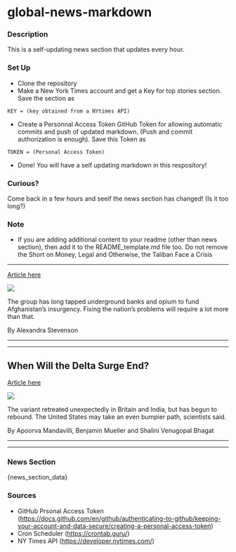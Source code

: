 # global-news-markdown

### Description 
This is a self-updating news section that updates every hour.

### Set Up 
* Clone the repository
* Make a New York Times account and get a Key for top stories section. Save the section as 
 ```
 KEY = (key obtained from a NYtimes API)
 ```
*  Create a Personnal Access Token GitHub Token for allowing automatic commits and push of updated markdown. (Push and commit authorization is enough). Save this Token as 
```
TOKEN = (Personal Access Token)
```
* Done! You will have a self updating markdown in this respository!

### Curious?
Come back in a few hours and seeif the news section has changed! (Is it too long?)

### Note
* If you are adding additional content to your readme (other than news section), then add it to the README_template.md file too. Do not remove the Short on Money, Legal and Otherwise, the Taliban Face a Crisis
--------------------------------------------------------------

[Article here](https://www.nytimes.com/2021/09/02/business/economy/afghanistan-taliban-financial-crisis.html)

[![](https://static01.nyt.com/images/2021/09/01/business/00afghan-cash-sub/merlin_193817640_305e7e5d-2fff-4873-99cc-d3b171606c77-superJumbo.jpg)](https://www.nytimes.com/2021/09/02/business/economy/afghanistan-taliban-financial-crisis.html)

The group has long tapped underground banks and opium to fund Afghanistan’s insurgency. Fixing the nation’s problems will require a lot more than that.

By Alexandra Stevenson

* * *

* * *

When Will the Delta Surge End?
------------------------------

[Article here](https://www.nytimes.com/2021/09/01/health/covid-delta-us-britain.html)

[![](https://static01.nyt.com/images/2021/08/27/science/00virus-delta1/merlin_193525995_1d72a167-7f78-49f7-952e-1ce3e06f495f-superJumbo.jpg)](https://www.nytimes.com/2021/09/01/health/covid-delta-us-britain.html)

The variant retreated unexpectedly in Britain and India, but has begun to rebound. The United States may take an even bumpier path, scientists said.

By Apoorva Mandavilli, Benjamin Mueller and Shalini Venugopal Bhagat

* * *

* * *

### News Section 
{news_section_data}


### Sources 
* GitHub Prsonal Access Token (https://docs.github.com/en/github/authenticating-to-github/keeping-your-account-and-data-secure/creating-a-personal-access-token)
* Cron Scheduler (https://crontab.guru/)
* NY Times API (https://developer.nytimes.com/)

